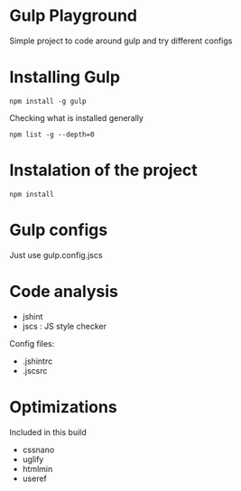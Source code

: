 # Gulp Playground
Simple project to code around gulp and try different configs

# Installing Gulp
```
npm install -g gulp
```
Checking what is installed generally
```
npm list -g --depth=0
```
# Instalation of the project

```
npm install 
```
# Gulp configs
Just use gulp.config.jscs

# Code analysis
- jshint
- jscs : JS style checker

Config files:
- .jshintrc
- .jscsrc

# Optimizations
Included in this build
- cssnano
- uglify
- htmlmin
- useref
